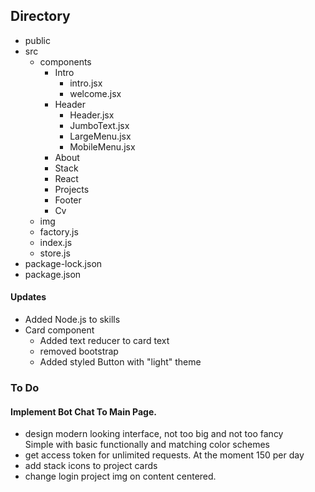 ## Directory
- public
- src
  - components
    - Intro
      - intro.jsx
      - welcome.jsx
    - Header
      - Header.jsx
      - JumboText.jsx
      - LargeMenu.jsx
      - MobileMenu.jsx
    - About
    - Stack
    - React
    - Projects
    - Footer
    - Cv
  - img
  - factory.js
  - index.js
  - store.js
- package-lock.json
- package.json

#### Updates
* Added Node.js to skills
* Card component
  * Added text reducer to card text 
  * removed bootstrap
  * Added styled Button with "light" theme


### To Do
#### Implement Bot Chat To Main Page.
* design modern looking interface, not too big and not too fancy\
  Simple with basic functionally and matching color schemes
* get access token for unlimited requests. At the moment 150 per day
* add stack icons to project cards
* change login project img on content centered.
